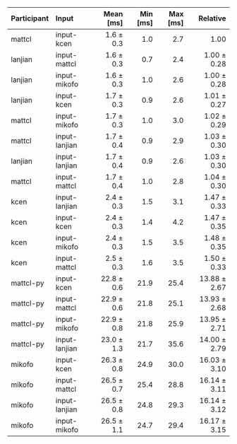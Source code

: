 | Participant | Input | Mean [ms] | Min [ms] | Max [ms] | Relative |
|:---|:---|---:|---:|---:|---:|
| mattcl | input-kcen | 1.6 ± 0.3 | 1.0 | 2.7 | 1.00 |
| lanjian | input-mattcl | 1.6 ± 0.3 | 0.7 | 2.4 | 1.00 ± 0.28 |
| lanjian | input-mikofo | 1.6 ± 0.3 | 1.0 | 2.6 | 1.00 ± 0.28 |
| lanjian | input-kcen | 1.7 ± 0.3 | 0.9 | 2.6 | 1.01 ± 0.27 |
| mattcl | input-mikofo | 1.7 ± 0.3 | 1.0 | 3.0 | 1.02 ± 0.29 |
| mattcl | input-lanjian | 1.7 ± 0.4 | 0.9 | 2.9 | 1.03 ± 0.30 |
| lanjian | input-lanjian | 1.7 ± 0.4 | 0.9 | 2.6 | 1.03 ± 0.30 |
| mattcl | input-mattcl | 1.7 ± 0.4 | 1.0 | 2.8 | 1.04 ± 0.30 |
| kcen | input-lanjian | 2.4 ± 0.3 | 1.5 | 3.1 | 1.47 ± 0.33 |
| kcen | input-kcen | 2.4 ± 0.3 | 1.4 | 4.2 | 1.47 ± 0.35 |
| kcen | input-mikofo | 2.4 ± 0.3 | 1.5 | 3.5 | 1.48 ± 0.35 |
| kcen | input-mattcl | 2.5 ± 0.3 | 1.6 | 3.5 | 1.50 ± 0.33 |
| mattcl-py | input-kcen | 22.8 ± 0.6 | 21.9 | 25.4 | 13.88 ± 2.67 |
| mattcl-py | input-mattcl | 22.9 ± 0.6 | 21.8 | 25.1 | 13.93 ± 2.68 |
| mattcl-py | input-mikofo | 22.9 ± 0.8 | 21.8 | 25.9 | 13.95 ± 2.71 |
| mattcl-py | input-lanjian | 23.0 ± 1.3 | 21.7 | 35.6 | 14.00 ± 2.79 |
| mikofo | input-kcen | 26.3 ± 0.8 | 24.9 | 30.0 | 16.03 ± 3.10 |
| mikofo | input-mattcl | 26.5 ± 0.7 | 25.4 | 28.8 | 16.14 ± 3.11 |
| mikofo | input-lanjian | 26.5 ± 0.8 | 24.8 | 29.3 | 16.14 ± 3.12 |
| mikofo | input-mikofo | 26.5 ± 1.1 | 24.7 | 29.4 | 16.17 ± 3.15 |
